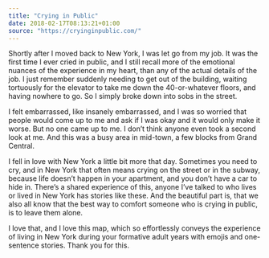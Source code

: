 ```yaml
---
title: "Crying in Public"
date: 2018-02-17T08:13:21+01:00
source: "https://cryinginpublic.com/"
---
```


Shortly after I moved back to New York, I was let go from my job. It was the first time I ever cried in public, and I still recall more of the emotional nuances of the experience in my heart, than any of the actual details of the job. I just remember suddenly needing to get out of the building, waiting tortuously for the elevator to take me down the 40-or-whatever floors, and having nowhere to go. So I simply broke down into sobs in the street.

I felt embarrassed, like insanely embarrassed, and I was so worried that people would come up to me and ask if I was okay and it would only make it worse. But no one came up to me. I don’t think anyone even took a second look at me. And this was a busy area in mid-town, a few blocks from Grand Central.

I fell in love with New York a little bit more that day. Sometimes you need to cry, and in New York that often means crying on the street or in the subway, because life doesn’t happen in your apartment, and you don’t have a car to hide in. There’s a shared experience of this, anyone I’ve talked to who lives or lived in New York has stories like these. And the beautiful part is, that we also all know that the best way to comfort someone who is crying in public, is to leave them alone.

I love that, and I love this map, which so effortlessly conveys the experience of living in New York during your formative adult years with emojis and one-sentence stories. Thank you for this.
